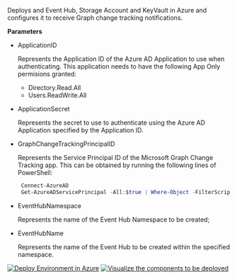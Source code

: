 Deploys and Event Hub, Storage Account and KeyVault in Azure and configures it to receive Graph change tracking notifications.

**Parameters**

* ApplicationID

  Represents the Application ID of the Azure AD Application to use when authenticating. This application needs to have the following App Only permisions granted:

  * Directory.Read.All
  * Users.ReadWrite.All

* ApplicationSecret

  Represents the secret to use to authenticate using the Azure AD Application specified by the Application ID.

* GraphChangeTrackingPrincipalID

  Represents the Service Principal ID of the Microsoft Graph Change Tracking app. This can be obtained by running the following lines of PowerShell:

  ```PowerShell PowerShell Code
   Connect-AzureAD
   Get-AzureADServicePrincipal -All:$true | Where-Object -FilterScript {$_.AppId -eq '0bf30f3b-4a52-48df-9a82-234910c4a086'} | Select-Object ObjectID
  ```

* EventHubNamespace

  Represents the name of the Event Hub Namespace to be created;

* EventHubName

  Represents the name of the Event Hub to be created within the specified namespace.

<a href="https://portal.azure.com/#create/Microsoft.Template/uri/https%3A%2F%2Fraw.githubusercontent.com%2Fnikcharlebois%2Fdemos%2Fmain%2FEventHub%2Fazuredeploy.json"><img src="https://aka.ms/deploytoazurebutton" alt="Deploy Environment in Azure" /></a>
<a href="http://armviz.io/#/?load=https%3A%2F%2Fraw.githubusercontent.com%2Fnikcharlebois%2Fdemos%2Fmain%2F%2FEventHub%2Fazuredeploy.json"><img src="http://nikcharlebois.com/wp-content/uploads/2021/03/Visualize.png" alt="Visualize the components to be deployed" /></a>